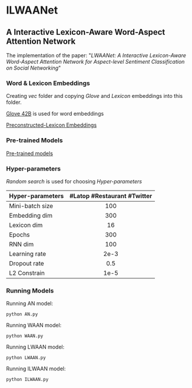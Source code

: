 # ILWAANet
## A Interactive Lexicon-Aware Word-Aspect Attention Network

The implementation of the paper: "*LWAANet: A Interactive Lexicon-Aware Word-Aspect Attention Network for Aspect-level Sentiment Classification on Social Networking*"

### Word & Lexicon Embeddings

Creating *vec* folder and copying *Glove* and *Lexicon* embeddings into this folder.

[Glove 42B](https://nlp.stanford.edu/projects/glove/) is used for word embeddings

[Preconstructed-Lexicon Embeddings](https://drive.google.com/open?id=1CB1dyhsRGMk0El9ileUgLk49jepHoPjY)

### Pre-trained Models
[Pre-trained models](https://drive.google.com/open?id=1nGXusK8_wVX5n1oed81Us2818qZGKr_x)

### Hyper-parameters

*Random search* is used for choosing *Hyper-parameters*

| Hyper-parameters| #Latop #Restaurant #Twitter |
| ----------------|:---------------------------:|
| Mini-batch size | 100                         |
| Embedding dim   | 300                         |
| Lexicon dim     | 16                          |
| Epochs          | 300                         |
| RNN dim         | 100                         |
| Learning rate   | 2e-3                        |
| Dropout rate    | 0.5                         |
| L2 Constrain    | 1e-5                        |


### Running Models

Running AN model:

```
python AN.py
```

Running WAAN model:

```
python WAAN.py
```

Running LWAAN model:

```
python LWAAN.py
```

Running ILWAAN model:

```
python ILWAAN.py
```

